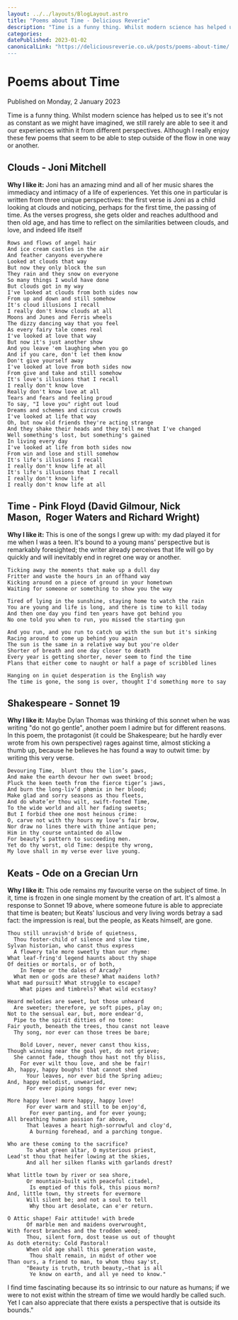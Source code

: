 ```yaml
---
layout: ../../layouts/BlogLayout.astro
title: "Poems about Time - Delicious Reverie"
description: "Time is a funny thing. Whilst modern science has helped us to see it's not as constant as we might have imagined, we still rarely are able to see it and our experiences within it from different perspectives. Although I really enjoy these few poems that seem to be able to step outside of the flow in one way or another."
categories:
datePublished: 2023-01-02
canonicalLink: "https://deliciousreverie.co.uk/posts/poems-about-time/
---
```

# Poems about Time

Published on Monday, 2 January 2023

Time is a funny thing. Whilst modern science has helped us to see it's not as constant as we might have imagined, we still rarely are able to see it and our experiences within it from different perspectives. Although I really enjoy these few poems that seem to be able to step outside of the flow in one way or another.

## Clouds - Joni Mitchell

**Why I like it:** Joni has an amazing mind and all of her music shares the immediacy and intimacy of a life of experiences. Yet this one in particular is written from three unique perspectives: the first verse is Joni as a child looking at clouds and noticing, perhaps for the first time, the passing of time. As the verses progress, she gets older and reaches adulthood and then old age, and has time to reflect on the similarities between clouds, and love, and indeed life itself

```
Rows and flows of angel hair
And ice cream castles in the air
And feather canyons everywhere
Looked at clouds that way
But now they only block the sun
They rain and they snow on everyone
So many things I would have done
But clouds got in my way
I've looked at clouds from both sides now
From up and down and still somehow
It's cloud illusions I recall
I really don't know clouds at all
Moons and Junes and Ferris wheels
The dizzy dancing way that you feel
As every fairy tale comes real
I've looked at love that way
But now it's just another show
And you leave 'em laughing when you go
And if you care, don't let them know
Don't give yourself away
I've looked at love from both sides now
From give and take and still somehow
It's love's illusions that I recall
I really don't know love 
Really don't know love at all
Tears and fears and feeling proud
To say, "I love you" right out loud
Dreams and schemes and circus crowds
I've looked at life that way
Oh, but now old friends they're acting strange
And they shake their heads and they tell me that I've changed
Well something's lost, but something's gained
In living every day
I've looked at life from both sides now
From win and lose and still somehow
It's life's illusions I recall
I really don't know life at all
It's life's illusions that I recall
I really don't know life
I really don't know life at all
```

## Time - Pink Floyd (David Gilmour, Nick Mason,  Roger Waters and Richard Wright)

**Why I like it:** This is one of the songs I grew up with: my dad played it for me when I was a teen. It's bound to a young mans' perspective but is remarkably foresighted; the writer already perceives that life will go by quickly and will inevitably end in regret one way or another.

```
Ticking away the moments that make up a dull day
Fritter and waste the hours in an offhand way
Kicking around on a piece of ground in your hometown
Waiting for someone or something to show you the way

Tired of lying in the sunshine, staying home to watch the rain
You are young and life is long, and there is time to kill today
And then one day you find ten years have got behind you
No one told you when to run, you missed the starting gun

And you run, and you run to catch up with the sun but it's sinking
Racing around to come up behind you again
The sun is the same in a relative way but you're older
Shorter of breath and one day closer to death
Every year is getting shorter, never seem to find the time
Plans that either come to naught or half a page of scribbled lines

Hanging on in quiet desperation is the English way
The time is gone, the song is over, thought I'd something more to say
```

## Shakespeare - Sonnet 19​

**Why I like it:** Maybe Dylan Thomas was thinking of this sonnet when he was writing "do not go gentle", another poem I admire but for different reasons. In this poem, the protagonist (it could be Shakespeare; but he hardly ever wrote from his own perspective) rages against time, almost sticking a thumb up, because he believes he has found a way to outwit time: by writing this very verse.

```
Devouring Time,  blunt thou the lion’s paws,
And make the earth devour her own sweet brood;
Pluck the keen teeth from the fierce tiger’s jaws,
And burn the long-liv’d phœnix in her blood;
Make glad and sorry seasons as thou fleets,
And do whate’er thou wilt, swift-footed Time,
To the wide world and all her fading sweets;
But I forbid thee one most heinous crime:
O, carve not with thy hours my love’s fair brow,
Nor draw no lines there with thine antique pen;
Him in thy course untainted do allow
For beauty’s pattern to succeeding men.
Yet do thy worst, old Time: despite thy wrong,
My love shall in my verse ever live young.
```

## Keats - Ode on a Grecian Urn

**Why I like it:** This ode remains my favourite verse on the subject of time. In it, time is frozen in one single moment by the creation of art. It's almost a response to Sonnet 19 above, where someone future is able to appreciate that time is beaten; but Keats' luscious and very living words betray a sad fact: the impression is real, but the people, as Keats himself, are gone.

```
Thou still unravish'd bride of quietness,
  Thou foster-child of silence and slow time,
Sylvan historian, who canst thus express
  A flowery tale more sweetly than our rhyme:
What leaf-fring'd legend haunts about thy shape 
Of deities or mortals, or of both,
    In Tempe or the dales of Arcady?
  What men or gods are these? What maidens loth?
What mad pursuit? What struggle to escape?
    What pipes and timbrels? What wild ecstasy?

Heard melodies are sweet, but those unheard
  Are sweeter; therefore, ye soft pipes, play on;
Not to the sensual ear, but, more endear'd,
  Pipe to the spirit ditties of no tone:
Fair youth, beneath the trees, thou canst not leave
  Thy song, nor ever can those trees be bare;

    Bold Lover, never, never canst thou kiss,
Though winning near the goal yet, do not grieve;
  She cannot fade, though thou hast not thy bliss,
    For ever wilt thou love, and she be fair!
Ah, happy, happy boughs! that cannot shed
      Your leaves, nor ever bid the Spring adieu;
And, happy melodist, unwearied,
      For ever piping songs for ever new;

More happy love! more happy, happy love!
      For ever warm and still to be enjoy'd,
       For ever panting, and for ever young;
All breathing human passion far above,
      That leaves a heart high-sorrowful and cloy'd,
       A burning forehead, and a parching tongue.

Who are these coming to the sacrifice?
      To what green altar, O mysterious priest,
Lead'st thou that heifer lowing at the skies,
      And all her silken flanks with garlands drest?

What little town by river or sea shore,
      Or mountain-built with peaceful citadel,
       Is emptied of this folk, this pious morn?
And, little town, thy streets for evermore
      Will silent be; and not a soul to tell
       Why thou art desolate, can e'er return.
       
O Attic shape! Fair attitude! with brede
      Of marble men and maidens overwrought,
With forest branches and the trodden weed;
      Thou, silent form, dost tease us out of thought
As doth eternity: Cold Pastoral!
      When old age shall this generation waste,
       Thou shalt remain, in midst of other woe
Than ours, a friend to man, to whom thou say'st,
      "Beauty is truth, truth beauty,—that is all
       Ye know on earth, and all ye need to know."
```

I find time fascinating because its so intrinsic to our nature as humans; if we were to not exist within the stream of time we would hardly be called such. Yet I can also appreciate that there exists a perspective that is outside its bounds."